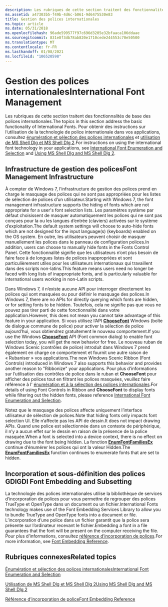 ```yaml
---
description: Les rubriques de cette section traitent des fonctionnalités de base des polices internationales.
ms.assetid: a47303b5-f49b-4d6c-b061-9d6475530e83
title: Gestion des polices internationales
ms.topic: article
ms.date: 05/31/2018
ms.openlocfilehash: 96ade599577f97c696d3205e32bfaaca106ddaae
ms.sourcegitcommit: 831e8f3db78ab820e1710cede244553c70e50500
ms.translationtype: MT
ms.contentlocale: fr-FR
ms.lasthandoff: 01/08/2021
ms.locfileid: "106520598"
---
```

# <a name="international-font-management"></a><span data-ttu-id="f0ddf-103">Gestion des polices internationales</span><span class="sxs-lookup"><span data-stu-id="f0ddf-103">International Font Management</span></span>

<span data-ttu-id="f0ddf-104">Les rubriques de cette section traitent des fonctionnalités de base des polices internationales.</span><span class="sxs-lookup"><span data-stu-id="f0ddf-104">The topics in this section address the basic functionality of International Fonts.</span></span> <span data-ttu-id="f0ddf-105">Pour obtenir des instructions sur l’utilisation de la technologie de police internationale dans vos applications, consultez [énumération et sélection des polices internationales](using-international-fonts-and-text.md) et [utilisation de MS Shell Dlg et MS Shell Dlg 2](using-ms-shell-dlg-and-ms-shell-dlg-2.md).</span><span class="sxs-lookup"><span data-stu-id="f0ddf-105">For instructions on using the international font technology in your applications, see [International Font Enumeration and Selection](using-international-fonts-and-text.md) and [Using MS Shell Dlg and MS Shell Dlg 2](using-ms-shell-dlg-and-ms-shell-dlg-2.md).</span></span>

## <a name="font-management-infrastructure"></a><span data-ttu-id="f0ddf-106">Infrastructure de gestion des polices</span><span class="sxs-lookup"><span data-stu-id="f0ddf-106">Font Management Infrastructure</span></span>

<span data-ttu-id="f0ddf-107">À compter de Windows 7, l’infrastructure de gestion des polices prend en charge le masquage des polices qui ne sont pas appropriées pour les listes de sélection de polices d’un utilisateur.</span><span class="sxs-lookup"><span data-stu-id="f0ddf-107">Starting with Windows 7, the font management infrastructure supports the hiding of fonts which are not appropriate for a user's font selection lists.</span></span> <span data-ttu-id="f0ddf-108">Les paramètres système par défaut choisissent de masquer automatiquement les polices qui ne sont pas conçues pour la ou les langues d’entrée (claviers) activées sur le système d’exploitation.</span><span class="sxs-lookup"><span data-stu-id="f0ddf-108">The default system settings will choose to auto-hide fonts which are not designed for the input language(s) (keyboards) enabled on the OS system.</span></span> <span data-ttu-id="f0ddf-109">En outre, les utilisateurs peuvent choisir de masquer manuellement les polices dans le panneau de configuration polices.</span><span class="sxs-lookup"><span data-stu-id="f0ddf-109">In addition, users can choose to manually hide fonts in the Fonts Control Panel.</span></span> <span data-ttu-id="f0ddf-110">Cette fonctionnalité signifie que les utilisateurs n’ont plus besoin de faire face à de longues listes de polices inappropriées et sont particulièrement utiles pour les utilisateurs internationaux qui travaillent dans des scripts non-latins.</span><span class="sxs-lookup"><span data-stu-id="f0ddf-110">This feature means users need no longer be faced with long lists of inappropriate fonts, and is particularly valuable for international users working in non-Latin scripts.</span></span>

<span data-ttu-id="f0ddf-111">Dans Windows 7, il n’existe aucune API pour interroger directement les polices qui sont masquées ou pour définir le masquage des polices.</span><span class="sxs-lookup"><span data-stu-id="f0ddf-111">In Windows 7, there are no APIs for directly querying which fonts are hidden, or for setting fonts to be hidden.</span></span> <span data-ttu-id="f0ddf-112">Toutefois, cela ne signifie pas que vous ne pouvez pas tirer parti de cette fonctionnalité dans votre application.</span><span class="sxs-lookup"><span data-stu-id="f0ddf-112">However, this does not mean you cannot take advantage of this feature in your application.</span></span> <span data-ttu-id="f0ddf-113">Si vous utilisez l’API [**ChooseFont**](/previous-versions/windows/desktop/legacy/ms646914(v=vs.85)) Windows (boîte de dialogue commune de police) pour activer la sélection de police aujourd’hui, vous obtiendrez gratuitement le nouveau comportement.</span><span class="sxs-lookup"><span data-stu-id="f0ddf-113">If you use the Windows [**ChooseFont**](/previous-versions/windows/desktop/legacy/ms646914(v=vs.85)) API (Font common dialog) to enable font selection today, you will get the new behavior for free.</span></span> <span data-ttu-id="f0ddf-114">Le nouveau ruban de Windows Scenic (contrôles de police) introduit dans Windows 7 prend également en charge ce comportement et fournit une autre raison de « Rubaniser » vos applications.</span><span class="sxs-lookup"><span data-stu-id="f0ddf-114">The new Windows Scenic Ribbon (Font Controls) introduced in Windows 7 also supports this behavior and provides another reason to "Ribbonize" your applications.</span></span> <span data-ttu-id="f0ddf-115">Pour plus d’informations sur l’utilisation des contrôles de police dans le ruban et **ChooseFont** pour afficher des polices tout en filtrant les polices masquées, veuillez faire référence à l' [énumération et à la sélection des polices internationales](using-international-fonts-and-text.md).</span><span class="sxs-lookup"><span data-stu-id="f0ddf-115">For details of using Font Controls in Ribbon and **ChooseFont** to display fonts while filtering out the hidden fonts, please reference [International Font Enumeration and Selection](using-international-fonts-and-text.md).</span></span>

<span data-ttu-id="f0ddf-116">Notez que le masquage des polices affecte uniquement l’interface utilisateur de sélection de polices.</span><span class="sxs-lookup"><span data-stu-id="f0ddf-116">Note that hiding fonts only impacts font selection UI.</span></span> <span data-ttu-id="f0ddf-117">Elle n’affecte pas les API de dessin.</span><span class="sxs-lookup"><span data-stu-id="f0ddf-117">It does not impact drawing APIs.</span></span> <span data-ttu-id="f0ddf-118">Quand une police est sélectionnée dans un contexte de périphérique, il n’y a aucun effet sur le dessin en raison de la présence de la police masquée.</span><span class="sxs-lookup"><span data-stu-id="f0ddf-118">When a font is selected into a device context, there is no effect on drawing due to the font being hidden.</span></span> <span data-ttu-id="f0ddf-119">La fonction [**EnumFontFamiliesEx**](/windows/win32/api/wingdi/nf-wingdi-enumfontfamiliesexa) continue d’énumérer les polices qui ont la valeur Hidden.</span><span class="sxs-lookup"><span data-stu-id="f0ddf-119">The [**EnumFontFamiliesEx**](/windows/win32/api/wingdi/nf-wingdi-enumfontfamiliesexa) function continues to enumerate fonts that are set to hidden.</span></span>

## <a name="gdi-font-embedding-and-subsetting"></a><span data-ttu-id="f0ddf-120">Incorporation et sous-définition des polices GDI</span><span class="sxs-lookup"><span data-stu-id="f0ddf-120">GDI Font Embedding and Subsetting</span></span>

<span data-ttu-id="f0ddf-121">La technologie des polices internationales utilise la bibliothèque de services d’incorporation de polices pour vous permettre de regrouper des polices TrueType et OpenType dans un document ou un fichier.</span><span class="sxs-lookup"><span data-stu-id="f0ddf-121">International Fonts technology makes use of the Font Embedding Services Library to allow you to bundle TrueType and OpenType fonts into a document or file.</span></span> <span data-ttu-id="f0ddf-122">L’incorporation d’une police dans un fichier garantit que la police sera présente sur l’ordinateur recevant le fichier.</span><span class="sxs-lookup"><span data-stu-id="f0ddf-122">Embedding a font in a file guarantees that the font will be present on the computer receiving the file.</span></span> <span data-ttu-id="f0ddf-123">Pour plus d’informations, consultez [référence d’incorporation de polices](../gdi/font-embedding-reference.md).</span><span class="sxs-lookup"><span data-stu-id="f0ddf-123">For more information, see [Font Embedding Reference](../gdi/font-embedding-reference.md).</span></span>

## <a name="related-topics"></a><span data-ttu-id="f0ddf-124">Rubriques connexes</span><span class="sxs-lookup"><span data-stu-id="f0ddf-124">Related topics</span></span>

<dl> <dt>

[<span data-ttu-id="f0ddf-125">Énumération et sélection des polices internationales</span><span class="sxs-lookup"><span data-stu-id="f0ddf-125">International Font Enumeration and Selection</span></span>](using-international-fonts-and-text.md)
</dt> <dt>

[<span data-ttu-id="f0ddf-126">Utilisation de MS Shell Dlg et MS Shell Dlg 2</span><span class="sxs-lookup"><span data-stu-id="f0ddf-126">Using MS Shell Dlg and MS Shell Dlg 2</span></span>](using-ms-shell-dlg-and-ms-shell-dlg-2.md)
</dt> <dt>

[<span data-ttu-id="f0ddf-127">Référence d’incorporation de police</span><span class="sxs-lookup"><span data-stu-id="f0ddf-127">Font Embedding Reference</span></span>](../gdi/font-embedding-reference.md)
</dt> </dl>

 

 
